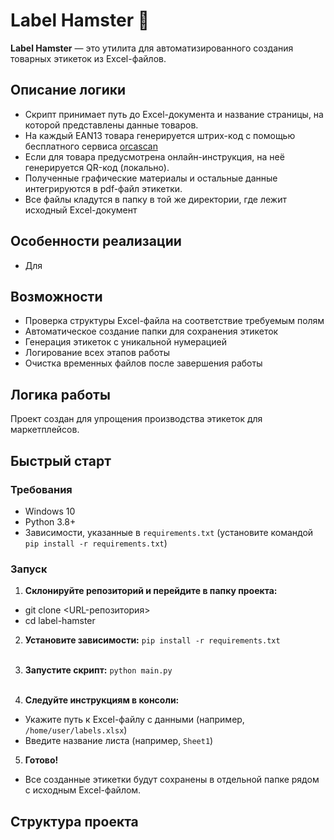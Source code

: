 # Label Hamster 🐹

**Label Hamster** — это утилита для автоматизированного создания товарных этикеток из Excel-файлов. 

## Описание логики

- Скрипт принимает путь до Excel-документа и название страницы, на которой представлены данные товаров. 
- На каждый EAN13 товара генерируется штрих-код с помощью бесплатного сервиса [orcascan](https://orcascan.com/)
- Если для товара предусмотрена онлайн-инструкция, на неё генерируется QR-код (локально). 
- Полученные графические материалы и остальные данные интегрируются в pdf-файл этикетки. 
- Все файлы кладутся в папку в той же директории, где лежит исходный Excel-документ

## Особенности реализации
- Для 

## Возможности

- Проверка структуры Excel-файла на соответствие требуемым полям
- Автоматическое создание папки для сохранения этикеток
- Генерация этикеток с уникальной нумерацией
- Логирование всех этапов работы
- Очистка временных файлов после завершения работы

## Логика работы

Проект создан для упрощения производства этикеток для маркетплейсов. 


## Быстрый старт

### Требования

- Windows 10
- Python 3.8+
- Зависимости, указанные в `requirements.txt` (установите командой `pip install -r requirements.txt`)

### Запуск

1. **Склонируйте репозиторий и перейдите в папку проекта:**
- git clone <URL-репозитория>
- cd label-hamster

2. **Установите зависимости:**
`pip install -r requirements.txt` <br/><br/>

3. **Запустите скрипт:**
`python main.py` <br/><br/>

4. **Следуйте инструкциям в консоли:**
- Укажите путь к Excel-файлу с данными (например, `/home/user/labels.xlsx`)
- Введите название листа (например, `Sheet1`)

5. **Готово!**
- Все созданные этикетки будут сохранены в отдельной папке рядом с исходным Excel-файлом.

## Структура проекта

